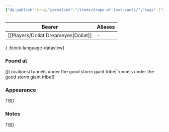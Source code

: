 ```yaml
---
{"dg-publish":true,"permalink":"/items/drape-of-lost-souls/","tags":["item"],"dgShowLocalGraph":true,"noteIcon":"item","created":"2024-01-06T14:23:04.535+01:00","updated":"2024-01-10T17:15:43.045+01:00"}
---
```


| Bearer                       | Aliases |
| ---------------------------- | ------- |
| [[Players/Doliat Dreameyes\|Doliat]] | \-      |

{ .block-language-dataview}
### Found at
[[Locations/Tunnels under the good storm giant tribe\|Tunnels under the good storm giant tribe]]
### Appearance
TBD
### Notes
TBD